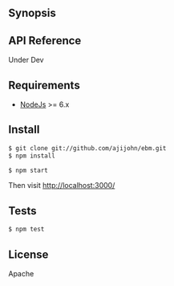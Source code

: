 ## Synopsis


## API Reference

Under Dev

## Requirements

* [NodeJs](http://nodejs.org) >= 6.x


## Install

```sh
$ git clone git://github.com/ajijohn/ebm.git
$ npm install
```

```sh
$ npm start
```

Then visit [http://localhost:3000/](http://localhost:3000/)

## Tests

```sh
$ npm test
```

## License

Apache